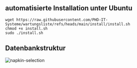 ## automatisierte Installation unter Ubuntu
```
wget https://raw.githubusercontent.com/PHD-IT-Systeme/wartungsliste/refs/heads/main/install/install.sh
chmod +x install.sh
sudo ./install.sh
```
## Datenbankstruktur
![napkin-selection](https://github.com/user-attachments/assets/d2760339-87aa-4b3f-bb7f-85397d8f0f40)

